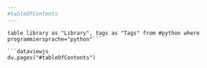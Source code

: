 ```yaml
---
#tableOfContents 
---
```


```dataview
table library as "Library", tags as "Tags" from #python where programmiersprache="python"```

```dataviewjs
dv.pages("#tableOfContents")
```

